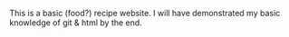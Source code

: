 This is a basic (food?) recipe website. I will have demonstrated my basic knowledge of git & html by the end.
